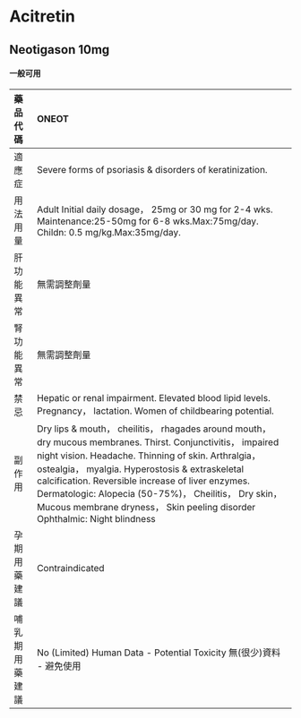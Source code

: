 # Acitretin

## Neotigason 10mg

#### 一般可用

| 藥品代碼       | ONEOT                                                                                                                                                                                                                                                                                                                                                                                                             |
|:---------------|:------------------------------------------------------------------------------------------------------------------------------------------------------------------------------------------------------------------------------------------------------------------------------------------------------------------------------------------------------------------------------------------------------------------|
| 適應症         | Severe forms of psoriasis & disorders of keratinization.                                                                                                                                                                                                                                                                                                                                                          |
| 用法用量       | Adult Initial daily dosage， 25mg or 30 mg for 2-4 wks. Maintenance:25-50mg for 6-8 wks.Max:75mg/day. Childn: 0.5 mg/kg.Max:35mg/day.                                                                                                                                                                                                                                                                             |
| 肝功能異常     | 無需調整劑量                                                                                                                                                                                                                                                                                                                                                                                                      |
| 腎功能異常     | 無需調整劑量                                                                                                                                                                                                                                                                                                                                                                                                      |
| 禁忌           | Hepatic or renal impairment. Elevated blood lipid levels. Pregnancy， lactation. Women of childbearing potential.                                                                                                                                                                                                                                                                                                 |
| 副作用         | Dry lips & mouth， cheilitis， rhagades around mouth， dry mucous membranes. Thirst. Conjunctivitis， impaired night vision. Headache. Thinning of skin. Arthralgia， ostealgia， myalgia. Hyperostosis & extraskeletal calcification. Reversible increase of liver enzymes. Dermatologic: Alopecia (50-75%)， Cheilitis， Dry skin， Mucous membrane dryness， Skin peeling disorder Ophthalmic: Night blindness |
| 孕期用藥建議   | Contraindicated                                                                                                                                                                                                                                                                                                                                                                                                   |
| 哺乳期用藥建議 | No (Limited) Human Data - Potential Toxicity 無(很少)資料 - 避免使用                                                                                                                                                                                                                                                                                                                                              |

